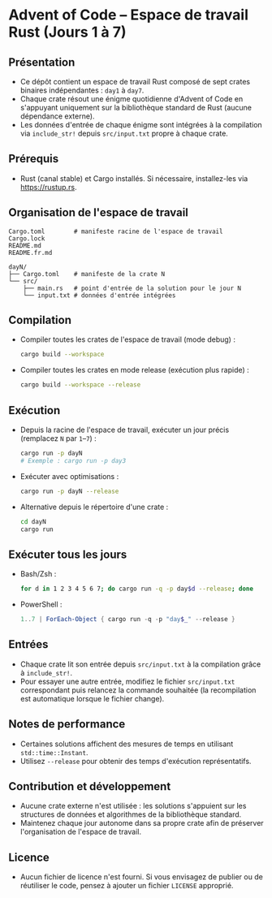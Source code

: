 # Advent of Code – Espace de travail Rust (Jours 1 à 7)

## Présentation
- Ce dépôt contient un espace de travail Rust composé de sept crates binaires indépendantes : `day1` à `day7`.
- Chaque crate résout une énigme quotidienne d'Advent of Code en s'appuyant uniquement sur la bibliothèque standard de Rust (aucune dépendance externe).
- Les données d'entrée de chaque énigme sont intégrées à la compilation via `include_str!` depuis `src/input.txt` propre à chaque crate.

## Prérequis
- Rust (canal stable) et Cargo installés. Si nécessaire, installez-les via <https://rustup.rs>.

## Organisation de l'espace de travail
```
Cargo.toml        # manifeste racine de l'espace de travail
Cargo.lock
README.md
README.fr.md

dayN/
├── Cargo.toml    # manifeste de la crate N
└── src/
    ├── main.rs   # point d'entrée de la solution pour le jour N
    └── input.txt # données d'entrée intégrées
```

## Compilation
- Compiler toutes les crates de l'espace de travail (mode debug) :
  ```bash
  cargo build --workspace
  ```
- Compiler toutes les crates en mode release (exécution plus rapide) :
  ```bash
  cargo build --workspace --release
  ```

## Exécution
- Depuis la racine de l'espace de travail, exécuter un jour précis (remplacez `N` par `1`–`7`) :
  ```bash
  cargo run -p dayN
  # Exemple : cargo run -p day3
  ```
- Exécuter avec optimisations :
  ```bash
  cargo run -p dayN --release
  ```
- Alternative depuis le répertoire d'une crate :
  ```bash
  cd dayN
  cargo run
  ```

## Exécuter tous les jours
- Bash/Zsh :
  ```bash
  for d in 1 2 3 4 5 6 7; do cargo run -q -p day$d --release; done
  ```
- PowerShell :
  ```powershell
  1..7 | ForEach-Object { cargo run -q -p "day$_" --release }
  ```

## Entrées
- Chaque crate lit son entrée depuis `src/input.txt` à la compilation grâce à `include_str!`.
- Pour essayer une autre entrée, modifiez le fichier `src/input.txt` correspondant puis relancez la commande souhaitée (la recompilation est automatique lorsque le fichier change).

## Notes de performance
- Certaines solutions affichent des mesures de temps en utilisant `std::time::Instant`.
- Utilisez `--release` pour obtenir des temps d'exécution représentatifs.

## Contribution et développement
- Aucune crate externe n'est utilisée : les solutions s'appuient sur les structures de données et algorithmes de la bibliothèque standard.
- Maintenez chaque jour autonome dans sa propre crate afin de préserver l'organisation de l'espace de travail.

## Licence
- Aucun fichier de licence n'est fourni. Si vous envisagez de publier ou de réutiliser le code, pensez à ajouter un fichier `LICENSE` approprié.
